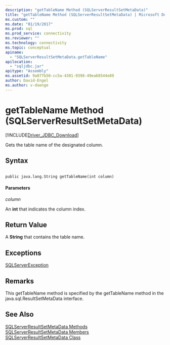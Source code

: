 ```yaml
---
description: "getTableName Method (SQLServerResultSetMetaData)"
title: "getTableName Method (SQLServerResultSetMetaData) | Microsoft Docs"
ms.custom: ""
ms.date: "01/19/2017"
ms.prod: sql
ms.prod_service: connectivity
ms.reviewer: ""
ms.technology: connectivity
ms.topic: conceptual
apiname: 
  - "SQLServerResultSetMetaData.getTableName"
apilocation: 
  - "sqljdbc.jar"
apitype: "Assembly"
ms.assetid: 9a077b50-cc5a-4301-9398-49ea68544e89
author: David-Engel
ms.author: v-daenge
---
```

# getTableName Method (SQLServerResultSetMetaData)
[!INCLUDE[Driver_JDBC_Download](../../../includes/driver_jdbc_download.md)]

  Gets the table name of the designated column.  
  
## Syntax  
  
```  
  
public java.lang.String getTableName(int column)  
```  
  
#### Parameters  
 *column*  
  
 An **int** that indicates the column index.  
  
## Return Value  
 A **String** that contains the table name.  
  
## Exceptions  
 [SQLServerException](../../../connect/jdbc/reference/sqlserverexception-class.md)  
  
## Remarks  
 This getTableName method is specified by the getTableName method in the java.sql.ResultSetMetaData interface.  
  
## See Also  
 [SQLServerResultSetMetaData Methods](../../../connect/jdbc/reference/sqlserverresultsetmetadata-methods.md)   
 [SQLServerResultSetMetaData Members](../../../connect/jdbc/reference/sqlserverresultsetmetadata-members.md)   
 [SQLServerResultSetMetaData Class](../../../connect/jdbc/reference/sqlserverresultsetmetadata-class.md)  
  
  
